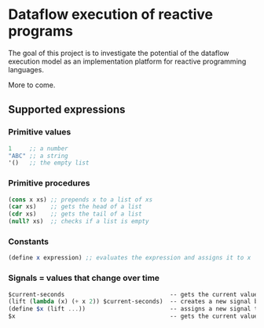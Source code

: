 # Dataflow execution of reactive programs

The goal of this project is to investigate the potential of the dataflow execution model as an implementation platform for reactive programming languages.

More to come.

## Supported expressions

### Primitive values

```Scheme
1     ;; a number
"ABC" ;; a string
'()   ;; the empty list
```
### Primitive procedures

```Scheme
(cons x xs) ;; prepends x to a list of xs
(car xs)    ;; gets the head of a list
(cdr xs)    ;; gets the tail of a list
(null? xs)  ;; checks if a list is empty
```

### Constants

```Scheme
(define x expression) ;; evaluates the expression and assigns it to x
```

### Signals = values that change over time

```Scheme
$current-seconds                              -- gets the current value of the current-seconds signal
(lift (lambda (x) (+ x 2)) $current-seconds)  -- creates a new signal by transforming another signal
(define $x (lift ...))                        -- assigns a new signal to x, created by transforming another signal
$x                                            -- gets the current value of $x
```